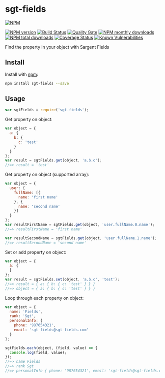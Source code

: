 # sgt-fields

[![NPM](https://nodei.co/npm/sgt-fields.png)](https://nodei.co/npm/sgt-fields/)

[![NPM version](https://img.shields.io/npm/v/sgt-fields.svg)](https://www.npmjs.com/package/sgt-fields) [![Build Status](https://travis-ci.org/rodrigocmoreira/sgt-fields.svg?branch=master)](https://travis-ci.org/rodrigocmoreira/sgt-fields) [![Quality Gate](https://sonarcloud.io/api/project_badges/measure?project=sgt-fields&metric=alert_status)](https://sonarcloud.io/dashboard/index/sgt-fields) [![NPM monthly downloads](https://img.shields.io/npm/dm/sgt-fields.svg)](https://www.npmjs.com/package/sgt-fields) [![NPM total downloads](https://img.shields.io/npm/dt/sgt-fields.svg)](https://www.npmjs.com/package/sgt-fields) [![Coverage Status](https://coveralls.io/repos/github/rodrigocmoreira/sgt-fields/badge.svg?branch=master)](https://coveralls.io/github/rodrigocmoreira/sgt-fields?branch=master) [![Known Vulnerabilities](https://snyk.io/test/npm/sgt-fields/badge.svg)](https://snyk.io/test/npm/sgt-fields)

Find the property in your object with Sargent Fields

## Install

Install with [npm](https://www.npmjs.com/):

```sh
npm install sgt-fields --save
```

## Usage

```js
var sgtFields = require('sgt-fields');
```

Get property on object:

```js
var object = {
  a: {
    b: {
      c: 'test'
    }
  }
};
var result = sgtFields.get(object, 'a.b.c');
//=> result = 'test'
```

Get property on object (supported array):

```js
var object = {
  user: {
    fullName: [{
      name: 'first name'
    }, {
      name: 'second name'
    }]
  }
};
var resultFirstName = sgtFields.get(object, 'user.fullName.0.name');
//=> resultFirstName = 'first name'

var resultSecondName = sgtFields.get(object, 'user.fullName.1.name');
//=> resultSecondName = 'second name'
```

Set or add property on object:

```js
var object = {
  a: {
  }
};
var result = sgtFields.set(object, 'a.b.c', 'test');
//=> result = { a: { b: { c: 'test' } } }
//=> object = { a: { b: { c: 'test' } } }
```

Loop through each property on object:

```js
var object = {
  name: 'Fields',
  rank: 'Sgt',
  personalInfo: {
    phone: '987654321',
    email: 'sgt-fields@sgt-fields.com'
  }
};

sgtFields.each(object, (field, value) => {
  console.log(field, value);
});
//=> name Fields
//=> rank Sgt
//=> personalInfo { phone: '987654321', email: 'sgt-fields@sgt-fields.com' }
```
